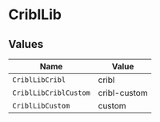 # CriblLib


## Values

| Name                  | Value                 |
| --------------------- | --------------------- |
| `CriblLibCribl`       | cribl                 |
| `CriblLibCriblCustom` | cribl-custom          |
| `CriblLibCustom`      | custom                |